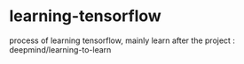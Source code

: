 # learning-tensorflow
process of learning tensorflow, mainly learn after the project : deepmind/learning-to-learn
